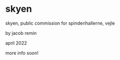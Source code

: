# skyen
skyen, public commission for spinderihallerne, vejle

by jacob remin

april 2022

more info soon!
